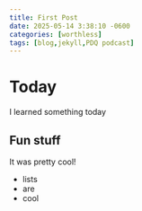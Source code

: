 ```yaml
---
title: First Post
date: 2025-05-14 3:38:10 -0600
categories: [worthless]
tags: [blog,jekyll,PDQ podcast]
---
```


# Today

I learned something today

## Fun stuff

It was pretty cool!

- lists
- are
- cool